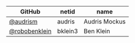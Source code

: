 |GitHub|netid|name|
|----|------|----|
|[@audrism](https://github.com/audrism)|audris|Audris Mockus|
|[@robobenklein](https://github.com/robobenklein)|bklein3|Ben Klein|

